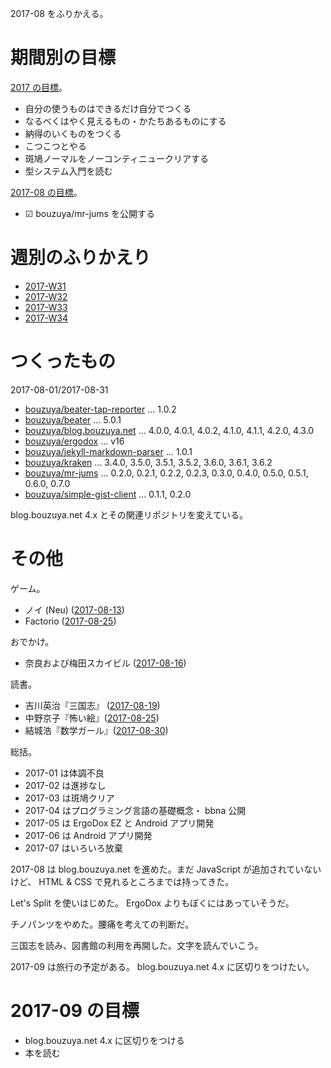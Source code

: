 2017-08 をふりかえる。

# 期間別の目標

[2017 の目標][2016-12-31]。

- 自分の使うものはできるだけ自分でつくる
- なるべくはやく見えるもの・かたちあるものにする
- 納得のいくものをつくる
- こつこつとやる
- 斑鳩ノーマルをノーコンティニュークリアする
- 型システム入門を読む

[2017-08 の目標][2017-07-31]。

- ☑ bouzuya/mr-jums を公開する

# 週別のふりかえり

- [2017-W31][2017-08-06]
- [2017-W32][2017-08-13]
- [2017-W33][2017-08-20]
- [2017-W34][2017-08-27]

# つくったもの

2017-08-01/2017-08-31

- [bouzuya/beater-tap-reporter][] ... 1.0.2
- [bouzuya/beater][] ... 5.0.1
- [bouzuya/blog.bouzuya.net][] ... 4.0.0, 4.0.1, 4.0.2, 4.1.0, 4.1.1, 4.2.0, 4.3.0
- [bouzuya/ergodox][] ... v16
- [bouzuya/jekyll-markdown-parser][] ... 1.0.1
- [bouzuya/kraken][] ... 3.4.0, 3.5.0, 3.5.1, 3.5.2, 3.6.0, 3.6.1, 3.6.2
- [bouzuya/mr-jums][] ... 0.2.0, 0.2.1, 0.2.2, 0.2.3, 0.3.0, 0.4.0, 0.5.0, 0.5.1, 0.6.0, 0.7.0
- [bouzuya/simple-gist-client][] ... 0.1.1, 0.2.0

blog.bouzuya.net 4.x とその関連リポジトリを変えている。

# その他

ゲーム。

- ノイ (Neu) ([2017-08-13][])
- Factorio ([2017-08-25][])

おでかけ。

- 奈良および梅田スカイビル ([2017-08-16][])

読書。

- 吉川英治『三国志』 ([2017-08-19][])
- 中野京子『怖い絵』([2017-08-25][])
- 結城浩『数学ガール』([2017-08-30][])

総括。

- 2017-01 は体調不良
- 2017-02 は進捗なし
- 2017-03 は斑鳩クリア
- 2017-04 はプログラミング言語の基礎概念・ bbna 公開
- 2017-05 は ErgoDox EZ と Android アプリ開発
- 2017-06 は Android アプリ開発
- 2017-07 はいろいろ放棄

2017-08 は blog.bouzuya.net を進めた。まだ JavaScript が追加されていないけど、 HTML & CSS で見れるところまでは持ってきた。

Let's Split を使いはじめた。 ErgoDox よりもぼくにはあっていそうだ。

チノパンツをやめた。腰痛を考えての判断だ。

三国志を読み、図書館の利用を再開した。文字を読んでいこう。

2017-09 は旅行の予定がある。 blog.bouzuya.net 4.x に区切りをつけたい。

# 2017-09 の目標

- blog.bouzuya.net 4.x に区切りをつける
- 本を読む

[2016-12-31]: https://blog.bouzuya.net/2016/12/31/
[2017-07-31]: https://blog.bouzuya.net/2017/07/31/
[2017-08-06]: https://blog.bouzuya.net/2017/08/06/
[2017-08-13]: https://blog.bouzuya.net/2017/08/13/
[2017-08-16]: https://blog.bouzuya.net/2017/08/16/
[2017-08-19]: https://blog.bouzuya.net/2017/08/19/
[2017-08-20]: https://blog.bouzuya.net/2017/08/20/
[2017-08-25]: https://blog.bouzuya.net/2017/08/25/
[2017-08-27]: https://blog.bouzuya.net/2017/08/27/
[2017-08-30]: https://blog.bouzuya.net/2017/08/30/
[bouzuya/beater-tap-reporter]: https://github.com/bouzuya/beater-tap-reporter
[bouzuya/beater]: https://github.com/bouzuya/beater
[bouzuya/blog.bouzuya.net]: https://github.com/bouzuya/blog.bouzuya.net
[bouzuya/ergodox]: https://github.com/bouzuya/ergodox
[bouzuya/jekyll-markdown-parser]: https://github.com/bouzuya/jekyll-markdown-parser
[bouzuya/kraken]: https://github.com/bouzuya/kraken
[bouzuya/mr-jums]: https://github.com/bouzuya/mr-jums
[bouzuya/simple-gist-client]: https://github.com/bouzuya/simple-gist-client
